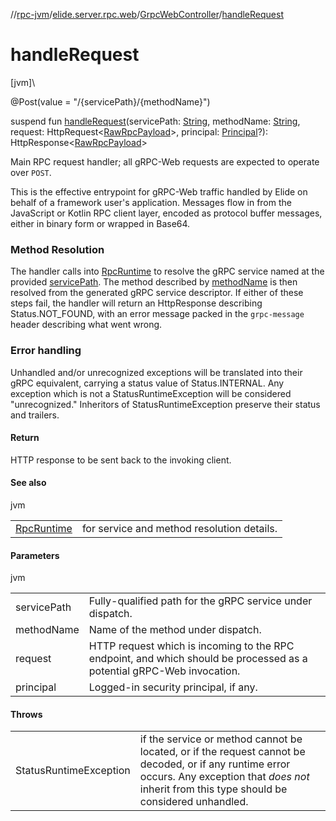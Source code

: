 //[rpc-jvm](../../../index.md)/[elide.server.rpc.web](../index.md)/[GrpcWebController](index.md)/[handleRequest](handle-request.md)

# handleRequest

[jvm]\

@Post(value = &quot;/{servicePath}/{methodName}&quot;)

suspend fun [handleRequest](handle-request.md)(servicePath: [String](https://kotlinlang.org/api/latest/jvm/stdlib/kotlin/-string/index.html), methodName: [String](https://kotlinlang.org/api/latest/jvm/stdlib/kotlin/-string/index.html), request: HttpRequest&lt;[RawRpcPayload](../index.md#-571776252%2FClasslikes%2F-814346341)&gt;, principal: [Principal](https://docs.oracle.com/javase/8/docs/api/java/security/Principal.html)?): HttpResponse&lt;[RawRpcPayload](../index.md#-571776252%2FClasslikes%2F-814346341)&gt;

Main RPC request handler; all gRPC-Web requests are expected to operate over `POST`.

This is the effective entrypoint for gRPC-Web traffic handled by Elide on behalf of a framework user's application. Messages flow in from the JavaScript or Kotlin RPC client layer, encoded as protocol buffer messages, either in binary form or wrapped in Base64.

###  Method Resolution

The handler calls into [RpcRuntime](../../../../../packages/rpc-jvm/elide.server.rpc/-rpc-runtime/index.md) to resolve the gRPC service named at the provided [servicePath](handle-request.md). The method described by [methodName](handle-request.md) is then resolved from the generated gRPC service descriptor. If either of these steps fail, the handler will return an HttpResponse describing Status.NOT_FOUND, with an error message packed in the `grpc-message` header describing what went wrong.

###  Error handling

Unhandled and/or unrecognized exceptions will be translated into their gRPC equivalent, carrying a status value of Status.INTERNAL. Any exception which is not a StatusRuntimeException will be considered &quot;unrecognized.&quot; Inheritors of StatusRuntimeException preserve their status and trailers.

#### Return

HTTP response to be sent back to the invoking client.

#### See also

jvm

| | |
|---|---|
| [RpcRuntime](../../../../../packages/rpc-jvm/elide.server.rpc/-rpc-runtime/index.md) | for service and method resolution details. |

#### Parameters

jvm

| | |
|---|---|
| servicePath | Fully-qualified path for the gRPC service under dispatch. |
| methodName | Name of the method under dispatch. |
| request | HTTP request which is incoming to the RPC endpoint, and which should be processed as a potential gRPC-Web invocation. |
| principal | Logged-in security principal, if any. |

#### Throws

| | |
|---|---|
| StatusRuntimeException | if the service or method cannot be located, or if the request cannot be decoded, or if any runtime error occurs. Any exception that *does not* inherit from this type should be considered unhandled. |
